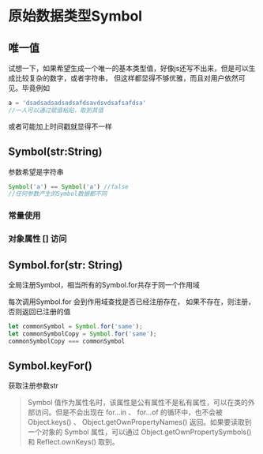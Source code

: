 # 原始数据类型Symbol

## 唯一值
试想一下，如果希望生成一个唯一的基本类型值，好像js还写不出来，但是可以生成比较复杂的数字，或者字符串，
但这样都显得不够优雅，而且对用户依然可见。毕竟例如
```javascript
a = 'dsadsadsadsadsafdsavdsvdsafsafdsa'
//一人可以通过赋值粘贴，取到其值
```
或者可能加上时间戳就显得不一样

## Symbol(str:String) 
参数希望是字符串
```javascript
Symbol('a') == Symbol('a') //false
//任何参数产生的Symbol数据都不同
```

### 常量使用

### 对象属性 [] 访问


## Symbol.for(str: String)
全局注册Symbol，相当所有的Symbol.for共存于同一个作用域

每次调用Symbol.for 会到作用域查找是否已经注册存在，
如果不存在，则注册，否则返回已注册的值
```javascript
let commonSymbol = Symbol.for('same');
let commonSymbolCopy = Symbol.for('same');
commonSymbolCopy === commonSymbol
```

## Symbol.keyFor()
获取注册参数str

> Symbol 值作为属性名时，该属性是公有属性不是私有属性，可以在类的外部访问。但是不会出现在 for...in 、 for...of 的循环中，也不会被 Object.keys() 、 Object.getOwnPropertyNames() 返回。如果要读取到一个对象的 Symbol 属性，可以通过 Object.getOwnPropertySymbols() 和 Reflect.ownKeys() 取到。